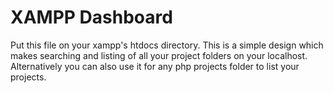 # XAMPP Dashboard
Put this file on your xampp's htdocs directory.
This is a simple design which makes searching and listing of all your project folders on your localhost.
Alternatively you can also use it for any php projects folder to list your projects.
